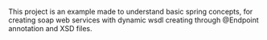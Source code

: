 This project is an example made to understand basic spring concepts, for creating
soap web services with dynamic wsdl creating through @Endpoint annotation and XSD files.
